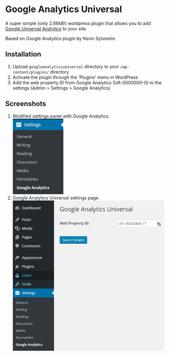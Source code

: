 # Google Analytics Universal
A super simple (only 2.66kB!) wordpress plugin that allows you to add [Google Universal Analytics](http://www.google.com/analytics) to your site. 

Based on Google Analytics plugin by Kevin Sylvestre.

## Installation

1. Upload `googleanalyticsuniversal` directory to your `/wp-content/plugins/` directory
2. Activate the plugin through the 'Plugins' menu in WordPress
3. Add the web property ID from Google Analytics (UA-0000000-0) to the settings (Admin > Settings > Google Analytics)

## Screenshots

1. Modified settings panel with Google Analytics.<br />
  ![Modified settings panel with Google Analytics.](screenshot-1.png?raw=true "Modified settings panel with Google Analytics.")
2. Google Analytics Universal settings page.<br />
  ![Google Analytics Universal settings page.](screenshot-2.png?raw=true "Google Analytics Universal settings page.")
